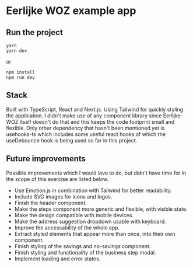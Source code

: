 # Eerlijke WOZ example app

## Run the project

```
yarn
yarn dev
```

or

```
npm install
npm run dev
```

## Stack

Built with TypeScript, React and Next.js. Using Tailwind for quickly styling the application. I didn't make use of any component library since Eerlijke-WOZ itself doesn't do that and this keeps the code footprint small and flexible. Only other dependency that hasn't been mentioned yet is usehooks-ts which includes some useful react hooks of which the useDebounce hook is being used so far in this project.

## Future improvements

Possible improvements which I would love to do, but didn't have time for in the scope of this exercise are listed below.

- Use Emotion.js in combination with Tailwind for better readability.
- Include SVG images for icons and logos.
- Finish the header component.
- Make the steps component more generic and flexible, with visible state.
- Make the design compatible with mobile devices.
- Make the address suggestion dropdown usable with keyboard.
- Improve the accessability of the whole app.
- Extract styled elements that appear more than once, into their own component.
- Finish styling of the savings and no-savings component.
- Finish styling and functionality of the business step modal.
- Implement loading and error states.
